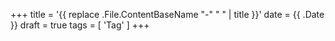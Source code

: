 +++
title = '{{ replace .File.ContentBaseName "-" " " | title }}'
date = {{ .Date }}
draft = true
tags = [
    'Tag'
]
+++
